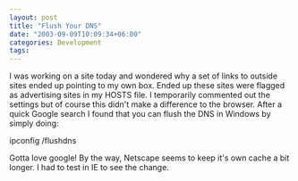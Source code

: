 ```yaml
---
layout: post
title: "Flush Your DNS"
date: "2003-09-09T10:09:34+06:00"
categories: Development 
tags: 
---
```


I was working on a site today and wondered why a set of links to outside sites ended up pointing to my own box. Ended up these sites were flagged as advertising sites in my HOSTS file. I temporarily commented out the settings but of course this didn't make a difference to the browser. After a quick Google search I found that you can flush the DNS in Windows by simply doing:

ipconfig /flushdns

Gotta love google! By the way, Netscape seems to keep it's own cache a bit longer. I had to test in IE to see the change.